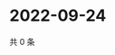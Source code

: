 # 2022-09-24

共 0 条

<!-- BEGIN WEIBO -->
<!-- 最后更新时间 Sat Sep 24 2022 18:19:10 GMT+0800 (China Standard Time) -->

<!-- END WEIBO -->
